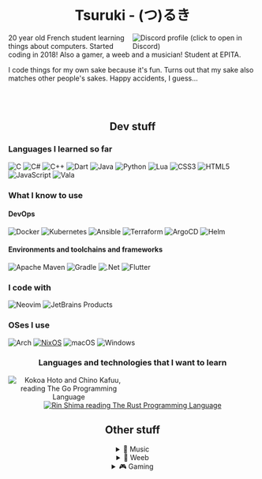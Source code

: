 <div align="center">
  
  <!-- 
  <img src="ruki-logo-white.png" height=200> 

  TODO: Use a header that can be displayed on both white and dark themes
  -->
  
  # Tsuruki - (つ)るき
  
</div>

<a href="https://discord.com/users/332082083604463616">
    <img src="https://lanyard.cnrad.dev/api/332082083604463616?animated=true&idleMessage=touching+grass" align="right" alt="Discord profile (click to open in Discord)" width="50%"> 
</a>

20 year old French student learning things about computers. 
Started coding in 2018!
Also a gamer, a weeb and a musician!
Student at EPITA.

I code things for my own sake because it's fun.
Turns out that my sake also matches other people's sakes.
Happy accidents, I guess...

<br>
<br>

<div align="center">

## Dev stuff


</div>

### Languages I learned so far

<div>

<img src="https://cdn.jsdelivr.net/gh/devicons/devicon@latest/icons/c/c-original.svg" alt="C" height="32px">
<img src="https://cdn.jsdelivr.net/gh/devicons/devicon@latest/icons/csharp/csharp-original.svg" alt="C#" height="32px">
<img src="https://cdn.jsdelivr.net/gh/devicons/devicon@latest/icons/cplusplus/cplusplus-original.svg" alt="C++" height="32px">
<img src="https://cdn.jsdelivr.net/gh/devicons/devicon@latest/icons/dart/dart-original.svg" alt="Dart" height="32px">
<img src="https://cdn.jsdelivr.net/gh/devicons/devicon@latest/icons/java/java-original.svg" alt="Java" height="32px">
<img src="https://cdn.jsdelivr.net/gh/devicons/devicon@latest/icons/python/python-original.svg" alt="Python" height="32px">
<img src="https://cdn.jsdelivr.net/gh/devicons/devicon@latest/icons/lua/lua-original.svg" alt="Lua" height="32px">
<img src="https://cdn.jsdelivr.net/gh/devicons/devicon@latest/icons/css3/css3-original.svg" alt="CSS3" height="32px">
<img src="https://cdn.jsdelivr.net/gh/devicons/devicon@latest/icons/html5/html5-original.svg" alt="HTML5" height="32px">
<img src="https://cdn.jsdelivr.net/gh/devicons/devicon@latest/icons/javascript/javascript-original.svg" alt="JavaScript" height="32px">
<img src="https://cdn.jsdelivr.net/gh/devicons/devicon@latest/icons/vala/vala-original.svg" alt="Vala" height="32px">

</div>

### What I know to use

#### DevOps

<div>

<img src="https://cdn.jsdelivr.net/gh/devicons/devicon@latest/icons/docker/docker-original.svg" alt="Docker" height="32px">
<img src="https://cdn.jsdelivr.net/gh/devicons/devicon@latest/icons/kubernetes/kubernetes-original.svg" alt="Kubernetes" height="32px">
<img src="https://cdn.jsdelivr.net/gh/devicons/devicon@latest/icons/ansible/ansible-original.svg" alt="Ansible" height="32px">
<img src="https://cdn.jsdelivr.net/gh/devicons/devicon@latest/icons/terraform/terraform-original.svg" alt="Terraform" height="32px">
<img src="https://cdn.jsdelivr.net/gh/devicons/devicon@latest/icons/argocd/argocd-original.svg" alt="ArgoCD" height="32px">
<img src="https://cdn.jsdelivr.net/gh/devicons/devicon@latest/icons/helm/helm-original.svg" alt="Helm" height="32px">

</div>

#### Environments and toolchains and frameworks

<div>

<img src="https://cdn.jsdelivr.net/gh/devicons/devicon@latest/icons/maven/maven-original.svg" alt="Apache Maven" height="32px">
<img src="https://cdn.jsdelivr.net/gh/devicons/devicon@latest/icons/gradle/gradle-original.svg" alt="Gradle" height="32px">
<img src="https://cdn.jsdelivr.net/gh/devicons/devicon@latest/icons/dotnetcore/dotnetcore-original.svg" alt=".Net" height="32px">
<img src="https://cdn.jsdelivr.net/gh/devicons/devicon@latest/icons/flutter/flutter-original.svg" alt="Flutter" height="32px">

</div>

### I code with

<div>

<img src="https://cdn.jsdelivr.net/gh/devicons/devicon@latest/icons/neovim/neovim-original.svg" alt="Neovim" height="32px">
<img src="https://cdn.jsdelivr.net/gh/devicons/devicon@latest/icons/jetbrains/jetbrains-original.svg" alt="JetBrains Products" height="32px">

</div>

### OSes I use

<div>

<img src="https://cdn.jsdelivr.net/gh/devicons/devicon@latest/icons/archlinux/archlinux-original.svg" alt="Arch" height="32px">
<a href="https://github.com/ItsShamed/tsrk-nix-flex"><img src="https://cdn.jsdelivr.net/gh/devicons/devicon@latest/icons/nixos/nixos-original.svg" alt="NixOS" height="32px"></a>
<img src="https://cdn.jsdelivr.net/gh/devicons/devicon@latest/icons/apple/apple-original.svg" alt="macOS" height="32px"> <!-- Not that much tbh lmao -->
<img src="https://cdn.jsdelivr.net/gh/devicons/devicon@latest/icons/windows11/windows11-original.svg" alt="Windows" height="32px"> <!-- Not that much either since using NixOS, only for music production ig -->

</div>

<div align="center">

### Languages and technologies that I want to learn

<a href="https://github.com/cat-milk/Anime-Girls-Holding-Programming-Books"><img src="https://github.com/cat-milk/Anime-Girls-Holding-Programming-Books/raw/master/Go/Kokoa_Hoto_And_Chino_Kafuu_Reading_The_Go_Programming_Language.png" align="left" width="48.65%" alt="Kokoa Hoto and Chino Kafuu, reading The Go Programming Language"></a>
<a href="https://github.com/cat-milk/Anime-Girls-Holding-Programming-Books"><img src="https://github.com/cat-milk/Anime-Girls-Holding-Programming-Books/raw/master/Rust/Rin_Shima_The_Rust_Programming_Language_3.png" alt="Rin Shima reading The Rust Programming Language" width=48.65%s></a>


## Other stuff

<details>
<summary>🎵 Music</summary>

[![spotify-github-profile](https://spotify-github-profile.vercel.app/api/view?uid=fuljyal01aq1ipw3j2gjyrm28&cover_image=true&theme=natemoo-re&bar_color=53b14f&bar_color_cover=true)](https://spotify-github-profile.vercel.app/api/view?uid=fuljyal01aq1ipw3j2gjyrm28&redirect=true)

<div align="center">

[![lastfm-scrobbles](https://lastfm-recently-played.vercel.app/api?user=tsrk-&loved=true&count=3&width=320)](https://www.last.fm/user/MuNsterGFX)

[![spotify-recently-played](https://spotify-recently-played-readme.vercel.app/api?user=fuljyal01aq1ipw3j2gjyrm28&count=3&width=320)](https://l.tsrk.me/spotify)

</div>

</details>

<details>
<summary>🌸 Weeb</summary>

[![anilist](/anilist.svg)](https://l.tsrk.me/al)
</details>

<details>
<summary>🎮 Gaming</summary>

[**osu!**](https://osu.ppy.sh/users/10729344)  

[![osu-profile](https://osu-sig.vercel.app/card?user=10729344&mode=std&lang=en&animation=true&hue=255&mini=true)](https://osu.ppy.sh/users/10729344)
[![osumania-profile](https://osu-sig.vercel.app/card?user=10729344&mode=mania&lang=en&animation=true&hue=255&mini=true)](https://osu.ppy.sh/users/10729344/mania)
</a>
</details>
</div>
  
